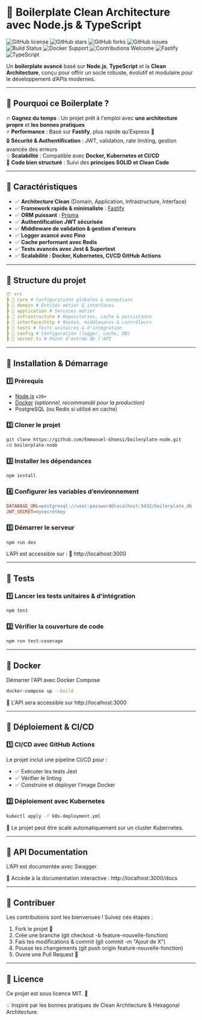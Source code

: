 # 🚀 Boilerplate Clean Architecture avec Node.js & TypeScript

![GitHub license](https://img.shields.io/github/license/Emmanuel-Ghomsi/boilerplate-node)
![GitHub stars](https://img.shields.io/github/stars/Emmanuel-Ghomsi/boilerplate-node?style=social)
![GitHub forks](https://img.shields.io/github/forks/Emmanuel-Ghomsi/boilerplate-node?style=social)
![GitHub issues](https://img.shields.io/github/issues/Emmanuel-Ghomsi/boilerplate-node)
![Build Status](https://img.shields.io/github/actions/workflow/status/Emmanuel-Ghomsi/boilerplate-node/ci-cd.yml)
![Docker Support](https://img.shields.io/badge/docker-supported-blue)
![Contributions Welcome](https://img.shields.io/badge/contributions-welcome-brightgreen.svg)
![Fastify](https://img.shields.io/badge/Fastify-%F0%9F%9A%80-green)
![TypeScript](https://img.shields.io/badge/TypeScript-%F0%9F%92%BB-blue)

Un **boilerplate avancé** basé sur **Node.js**, **TypeScript** et la **Clean Architecture**, conçu pour offrir un socle robuste, évolutif et modulaire pour le développement d’APIs modernes.

---

## 📌 **Pourquoi ce Boilerplate ?**  
🔥 **Gagnez du temps** : Un projet prêt à l'emploi avec **une architecture propre** et **les bonnes pratiques**  
⚡ **Performance** : Basé sur **Fastify**, plus rapide qu’Express 🚀  
🔒 **Sécurité & Authentification** : JWT, validation, rate limiting, gestion avancée des erreurs  
💡 **Scalabilité** : Compatible avec **Docker, Kubernetes et CI/CD**  
📜 **Code bien structuré** : Suivi des **principes SOLID et Clean Code**  

---

## 📌 **Caractéristiques**
- ✅ **Architecture Clean** (Domain, Application, Infrastructure, Interface)
- ✅ **Framework rapide & minimaliste** : [Fastify](https://www.fastify.io/)
- ✅ **ORM puissant** : [Prisma](https://www.prisma.io/)
- ✅ **Authentification JWT sécurisée**
- ✅ **Middleware de validation & gestion d'erreurs**
- ✅ **Logger avancé avec Pino**
- ✅ **Cache performant avec Redis**
- ✅ **Tests avancés avec Jest & Supertest**
- ✅ **Scalabilité : Docker, Kubernetes, CI/CD GitHub Actions**

---

## 📂 **Structure du projet**
```yaml
📦 src
┣ 📂 core # Configurations globales & exceptions
┣ 📂 domain # Entités métier & interfaces
┣ 📂 application # Services métier
┣ 📂 infrastructure # Repositories, cache & persistance
┣ 📂 interface/http # Routes, middlewares & contrôleurs
┣ 📂 tests # Tests unitaires & d'intégration
┣ 📂 config # Configuration (logger, cache, DB)
┣ 📜 server.ts # Point d'entrée de l'API
```

---

## 🚀 **Installation & Démarrage**

### **1️⃣ Prérequis**
- [Node.js](https://nodejs.org/) `v20+`
- [Docker](https://www.docker.com/) *(optionnel, recommandé pour la production)*
- PostgreSQL (ou Redis si utilisé en cache)

### **2️⃣ Cloner le projet**
```bash
git clone https://github.com/Emmanuel-Ghomsi/boilerplate-node.git
cd boilerplate-node
```

### **3️⃣ Installer les dépendances**
```bash
npm install
```

### **4️⃣ Configurer les variables d’environnement**
```ini
DATABASE_URL=postgresql://user:password@localhost:5432/boilerplate_db
JWT_SECRET=mysecretkey
```

### **5️⃣ Démarrer le serveur**
```bash
npm run dev
```

L’API est accessible sur :
📌 http://localhost:3000

---

## **🧪 Tests**

### **1️⃣ Lancer les tests unitaires & d'intégration**
```bash
npm test
```

### **2️⃣ Vérifier la couverture de code**
```bash
npm run test:coverage
```

---

## **🐳 Docker**

Démarrer l'API avec Docker Compose
```bash
docker-compose up --build
```
📌 L'API sera accessible sur http://localhost:3000

---

## **🚀 Déploiement & CI/CD**

### **1️⃣ CI/CD avec GitHub Actions**
Le projet inclut une pipeline CI/CD pour :
- ✅ Exécuter les tests Jest
- ✅ Vérifier le linting
- ✅ Construire et déployer l’image Docker

### **2️⃣ Déploiement avec Kubernetes**
```bash
kubectl apply -f k8s-deployment.yml
```

📌 Le projet peut être scalé automatiquement sur un cluster Kubernetes.

---

## **📜 API Documentation**
L’API est documentée avec Swagger.

📌 Accède à la documentation interactive :
http://localhost:3000/docs

---

## **🤝 Contribuer**
Les contributions sont les bienvenues ! Suivez ces étapes :
1. Fork le projet 🍴
2. Crée une branche (git checkout -b feature-nouvelle-fonction)
3. Fais tes modifications & commit (git commit -m "Ajout de X")
4. Pousse les changements (git push origin feature-nouvelle-fonction)
5. Ouvre une Pull Request 📩

---

## **📝 Licence**
Ce projet est sous licence MIT. 📜

💡 Inspiré par les bonnes pratiques de Clean Architecture & Hexagonal Architecture.
